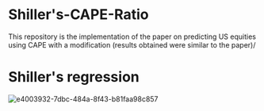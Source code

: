 # Shiller's-CAPE-Ratio


This repository is the implementation of the paper on predicting US equities using CAPE with a modification (results obtained were similar to the paper)/

# Shiller's regression
![e4003932-7dbc-484a-8f43-b81faa98c857](https://github.com/user-attachments/assets/ec198d77-7caf-436c-bce2-dd8eed76a4db)
